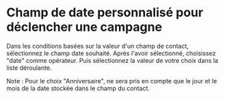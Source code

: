 # Champ de date personnalisé pour déclencher une campagne

Dans les conditions basées sur la valeur d'un champ de contact, sélectionnez le champ date souhaité. Après l'avoir sélectionné, choisissez "date" comme opérateur.
Puis sélectionnez la valeur de votre choix dans la liste déroulante.

Note : Pour le choix "Anniversaire", ne sera pris en compte que le jour et le mois de la date stockée dans le champ du contact.
